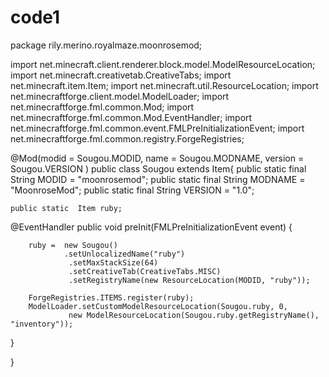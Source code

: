 # code1

package rily.merino.royalmaze.moonrosemod;

import net.minecraft.client.renderer.block.model.ModelResourceLocation;
import net.minecraft.creativetab.CreativeTabs;
import net.minecraft.item.Item;
import net.minecraft.util.ResourceLocation;
import net.minecraftforge.client.model.ModelLoader;
import net.minecraftforge.fml.common.Mod;
import net.minecraftforge.fml.common.Mod.EventHandler;
import net.minecraftforge.fml.common.event.FMLPreInitializationEvent;
import net.minecraftforge.fml.common.registry.ForgeRegistries;

@Mod(modid = Sougou.MODID, name = Sougou.MODNAME, version = Sougou.VERSION )
public class Sougou extends Item{
	 public static final String MODID = "moonrosemod";
	 public static final String MODNAME = "MoonroseMod";
	 public static final String VERSION = "1.0";
	 
	public static  Item ruby;

@EventHandler
	 public void preInit(FMLPreInitializationEvent event) {
		
		ruby =  new Sougou()
				.setUnlocalizedName("ruby")
				 .setMaxStackSize(64)
				 .setCreativeTab(CreativeTabs.MISC)
				 .setRegistryName(new ResourceLocation(MODID, "ruby"));
		
		ForgeRegistries.ITEMS.register(ruby);
		ModelLoader.setCustomModelResourceLocation(Sougou.ruby, 0,
				 new ModelResourceLocation(Sougou.ruby.getRegistryName(), "inventory"));
	
 }
	 
}
